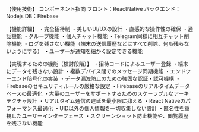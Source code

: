 【使用技術】
コンポーネント指向
フロント：ReactNative
バックエンド：Nodejs
DB：Firebase

【機能詳細】
・完全招待制
・美しいUI/UXの設計
・直感的な操作性の確保
・通話機能
・グループ機能
・個人チャット機能
・Telegram同様に相互チャット削除機能
・ログを残さない機能（端末の送信履歴などはすべて削除、何も残らないようにする）
・ユーザーが通知を細かく設定できる機能

【実現するための機能（検討段階）】
・招待コードによるユーザー登録
・端末にデータを残さない設計
・複数デバイス間でのメッセージ同期機能
・エンドツーエンド暗号化の実装
・データ漏洩防止のための強固な認証・認可機構
・Firebaseのセキュリティルールの厳格な設定
・Firebaseのリアルタイムデータベースの最適化
・大量のユーザーをサポートするためのスケーラブルなアーキテクチャ設計
・リアルタイム通信の遅延を最小限に抑える
・React Nativeのパフォーマンス最適化
・UID以外の個人情報を一切収集しない設計
・匿名性を重視したユーザーインターフェース
・スクリーンショット防止機能や、閲覧履歴を残さない機能
